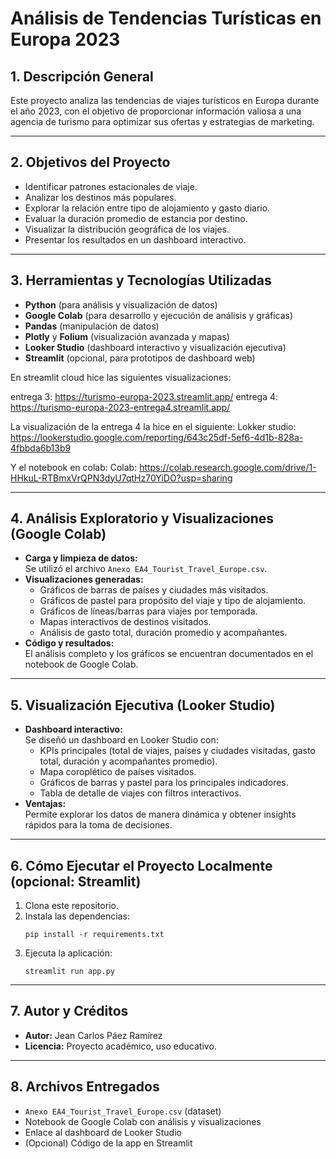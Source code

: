 # Análisis de Tendencias Turísticas en Europa 2023

## 1. Descripción General
Este proyecto analiza las tendencias de viajes turísticos en Europa durante el año 2023, con el objetivo de proporcionar información valiosa a una agencia de turismo para optimizar sus ofertas y estrategias de marketing.

---

## 2. Objetivos del Proyecto
- Identificar patrones estacionales de viaje.
- Analizar los destinos más populares.
- Explorar la relación entre tipo de alojamiento y gasto diario.
- Evaluar la duración promedio de estancia por destino.
- Visualizar la distribución geográfica de los viajes.
- Presentar los resultados en un dashboard interactivo.

---

## 3. Herramientas y Tecnologías Utilizadas
- **Python** (para análisis y visualización de datos)
- **Google Colab** (para desarrollo y ejecución de análisis y gráficas)
- **Pandas** (manipulación de datos)
- **Plotly** y **Folium** (visualización avanzada y mapas)
- **Looker Studio** (dashboard interactivo y visualización ejecutiva)
- **Streamlit** (opcional, para prototipos de dashboard web)

En streamlit cloud hice las siguientes visualizaciones: 

entrega 3: https://turismo-europa-2023.streamlit.app/
entrega 4: https://turismo-europa-2023-entrega4.streamlit.app/

La visualización de la entrega 4 la hice en el siguiente:
Lokker studio: https://lookerstudio.google.com/reporting/643c25df-5ef6-4d1b-828a-4fbbda6b13b9

Y el notebook en colab:
Colab: https://colab.research.google.com/drive/1-HHkuL-RTBmxVrQPN3dyU7qtHz70YiDO?usp=sharing


---

## 4. Análisis Exploratorio y Visualizaciones (Google Colab)
- **Carga y limpieza de datos:**  
  Se utilizó el archivo `Anexo EA4_Tourist_Travel_Europe.csv`.
- **Visualizaciones generadas:**
  - Gráficos de barras de países y ciudades más visitados.
  - Gráficos de pastel para propósito del viaje y tipo de alojamiento.
  - Gráficos de líneas/barras para viajes por temporada.
  - Mapas interactivos de destinos visitados.
  - Análisis de gasto total, duración promedio y acompañantes.
- **Código y resultados:**  
  El análisis completo y los gráficos se encuentran documentados en el notebook de Google Colab.

---

## 5. Visualización Ejecutiva (Looker Studio)
- **Dashboard interactivo:**  
  Se diseñó un dashboard en Looker Studio con:
  - KPIs principales (total de viajes, países y ciudades visitadas, gasto total, duración y acompañantes promedio).
  - Mapa coroplético de países visitados.
  - Gráficos de barras y pastel para los principales indicadores.
  - Tabla de detalle de viajes con filtros interactivos.
- **Ventajas:**  
  Permite explorar los datos de manera dinámica y obtener insights rápidos para la toma de decisiones.

---

## 6. Cómo Ejecutar el Proyecto Localmente (opcional: Streamlit)
1. Clona este repositorio.
2. Instala las dependencias:  
   ```
   pip install -r requirements.txt
   ```
3. Ejecuta la aplicación:  
   ```
   streamlit run app.py
   ```

---

## 7. Autor y Créditos
- **Autor:** Jean Carlos Páez Ramírez
- **Licencia:** Proyecto académico, uso educativo.

---

## 8. Archivos Entregados
- `Anexo EA4_Tourist_Travel_Europe.csv` (dataset)
- Notebook de Google Colab con análisis y visualizaciones
- Enlace al dashboard de Looker Studio
- (Opcional) Código de la app en Streamlit